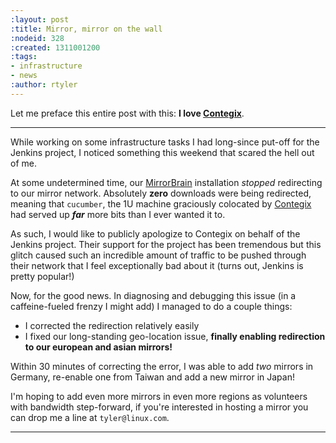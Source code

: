 ```yaml
---
:layout: post
:title: Mirror, mirror on the wall
:nodeid: 328
:created: 1311001200
:tags:
- infrastructure
- news
:author: rtyler
---
```

Let me preface this entire post with this: **I love
[Contegix](http://contegix.com)**.

----

While working on some infrastructure tasks I had long-since put-off for the
Jenkins project, I noticed something this weekend that scared the hell out of
me.

At some undetermined time, our [MirrorBrain](http://www.mirrorbrain.org)
installation *stopped* redirecting to our mirror network. Absolutely **zero**
downloads were being redirected, meaning that `cucumber`, the 1U machine
graciously colocated by [Contegix](http://www.contegix.com) had served up
***far*** more bits than I ever wanted it to.

As such, I would like to publicly apologize to Contegix on behalf of the
Jenkins project. Their support for the project has been tremendous but
this glitch caused such an incredible amount of traffic to be pushed through
their network that I feel exceptionally bad about it (turns out, Jenkins is pretty popular!)



Now, for the good news. In diagnosing and debugging this issue (in a
caffeine-fueled frenzy I might add) I managed to do a couple things:

 * I corrected the redirection relatively easily
 * I fixed our long-standing geo-location issue, **finally enabling redirection to our european
   and asian mirrors!**

Within 30 minutes of correcting the error, I was able to add *two* mirrors in
Germany, re-enable one from Taiwan and add a new mirror in Japan!

<!--break-->

I'm hoping to add even more mirrors in even more regions as volunteers with
bandwidth step-forward, if you're interested in hosting a mirror you can drop
me a line at `tyler@linux.com`.

----
